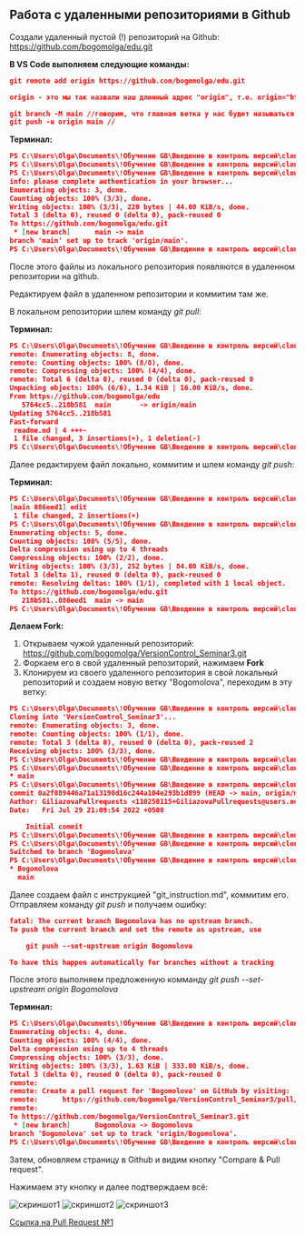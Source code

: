 ## Работа с удаленными репозиториями в Github

Создали удаленный пустой (!) репозиторий на Github: https://github.com/bogomolga/edu.git

**В VS Code выполняем следующие команды:**

```json
git remote add origin https://github.com/bogomolga/edu.git

origin - это мы так назвали наш длинный адрес "origin", т.е. origin="https://github.com/bogomolga/edu.git". Можно называть "origin2"

git branch -M main //говорим, что главная ветка у нас будет называться "main"
git push -u origin main //
```
**Терминал:**
```json
PS C:\Users\Olga\Documents\!Обучение GB\Введение в контроль версий\clone\pull_push> git remote add origin https://github.com/bogomolga/edu.git
PS C:\Users\Olga\Documents\!Обучение GB\Введение в контроль версий\clone\pull_push> git branch -M main
PS C:\Users\Olga\Documents\!Обучение GB\Введение в контроль версий\clone\pull_push> git push -u origin main
info: please complete authentication in your browser...
Enumerating objects: 3, done.
Counting objects: 100% (3/3), done.
Writing objects: 100% (3/3), 220 bytes | 44.00 KiB/s, done.
Total 3 (delta 0), reused 0 (delta 0), pack-reused 0       
To https://github.com/bogomolga/edu.git
 * [new branch]      main -> main
branch 'main' set up to track 'origin/main'.
PS C:\Users\Olga\Documents\!Обучение GB\Введение в контроль версий\clone\pull_push>
```

После этого файлы из локального репозитория появляются в удаленном репозитории на github.

Редактируем файл в удаленном репозитории и коммитим там же.

В локальном репозитории шлем команду _git pull_:

**Терминал:**
```json
PS C:\Users\Olga\Documents\!Обучение GB\Введение в контроль версий\clone\pull_push> git pull
remote: Enumerating objects: 8, done.
remote: Counting objects: 100% (8/8), done.
remote: Compressing objects: 100% (4/4), done.
remote: Total 6 (delta 0), reused 0 (delta 0), pack-reused 0
Unpacking objects: 100% (6/6), 1.34 KiB | 16.00 KiB/s, done.
From https://github.com/bogomolga/edu
   5764cc5..218b581  main       -> origin/main
Updating 5764cc5..218b581
Fast-forward
 readme.md | 4 +++-
 1 file changed, 3 insertions(+), 1 deletion(-)
PS C:\Users\Olga\Documents\!Обучение GB\Введение в контроль версий\clone\pull_push>
```

Далее редактируем файл локально, коммитим и шлем команду _git push_:

**Терминал:**
```json
PS C:\Users\Olga\Documents\!Обучение GB\Введение в контроль версий\clone\pull_push> git commit -am "edit"
[main 086eed1] edit
 1 file changed, 2 insertions(+)
PS C:\Users\Olga\Documents\!Обучение GB\Введение в контроль версий\clone\pull_push> git push
Enumerating objects: 5, done.
Counting objects: 100% (5/5), done.
Delta compression using up to 4 threads
Compressing objects: 100% (2/2), done.
Writing objects: 100% (3/3), 252 bytes | 84.00 KiB/s, done.
Total 3 (delta 1), reused 0 (delta 0), pack-reused 0
remote: Resolving deltas: 100% (1/1), completed with 1 local object.
To https://github.com/bogomolga/edu.git
   218b581..086eed1  main -> main
PS C:\Users\Olga\Documents\!Обучение GB\Введение в контроль версий\clone\pull_push>
```

**Делаем Fork:**

1. Открываем чужой удаленный репозиторий: https://github.com/bogomolga/VersionControl_Seminar3.git  
2. Форкаем его в свой удаленный репозиторий, нажимаем **Fork**
3. Клонируем из своего удаленного репозитория в свой локальный репозиторий и создаем новую ветку "Bogomolova", переходим в эту ветку:

```json
PS C:\Users\Olga\Documents\!Обучение GB\Введение в контроль версий\clone> git clone https://github.com/bogomolga/VersionControl_Seminar3.git        
Cloning into 'VersionControl_Seminar3'...
remote: Enumerating objects: 3, done.
remote: Counting objects: 100% (1/1), done.
remote: Total 3 (delta 0), reused 0 (delta 0), pack-reused 2
Receiving objects: 100% (3/3), done.
PS C:\Users\Olga\Documents\!Обучение GB\Введение в контроль версий\clone> cd VersionControl_Seminar3
PS C:\Users\Olga\Documents\!Обучение GB\Введение в контроль версий\clone\VersionControl_Seminar3> git branch
* main
PS C:\Users\Olga\Documents\!Обучение GB\Введение в контроль версий\clone\VersionControl_Seminar3> git log
commit 0a2f089446a71a13190d16c244a104e293b1d899 (HEAD -> main, origin/main, origin/HEAD)
Author: GiliazovaPullrequests <110250115+GiliazovaPullrequests@users.noreply.github.com>
Date:   Fri Jul 29 21:09:54 2022 +0500

    Initial commit
PS C:\Users\Olga\Documents\!Обучение GB\Введение в контроль версий\clone\VersionControl_Seminar3> git branch Bogomolova
PS C:\Users\Olga\Documents\!Обучение GB\Введение в контроль версий\clone\VersionControl_Seminar3> git checkout Bogomolova
Switched to branch 'Bogomolova'
PS C:\Users\Olga\Documents\!Обучение GB\Введение в контроль версий\clone\VersionControl_Seminar3> git branch
* Bogomolova
  main
```
Далее создаем файл с инструкцией "git_instruction.md", коммитим его.
Отправляем команду _git push_ и получаем ошибку:
```json
fatal: The current branch Bogomolova has no upstream branch.
To push the current branch and set the remote as upstream, use

    git push --set-upstream origin Bogomolova

To have this happen automatically for branches without a tracking
```

После этого выполняем предложенную комманду _git push --set-upstream origin Bogomolova_

**Терминал:**
```json
PS C:\Users\Olga\Documents\!Обучение GB\Введение в контроль версий\clone\VersionControl_Seminar3> git push --set-upstream origin Bogomolova
Enumerating objects: 4, done.
Counting objects: 100% (4/4), done.
Delta compression using up to 4 threads
Compressing objects: 100% (3/3), done.
Writing objects: 100% (3/3), 1.63 KiB | 333.00 KiB/s, done.
Total 3 (delta 0), reused 0 (delta 0), pack-reused 0
remote: 
remote: Create a pull request for 'Bogomolova' on GitHub by visiting:
remote:      https://github.com/bogomolga/VersionControl_Seminar3/pull/new/Bogomolova
remote:
To https://github.com/bogomolga/VersionControl_Seminar3.git
 * [new branch]      Bogomolova -> Bogomolova
branch 'Bogomolova' set up to track 'origin/Bogomolova'.
PS C:\Users\Olga\Documents\!Обучение GB\Введение в контроль версий\clone\VersionControl_Seminar3>
```

Затем, обновляем страницу в Github и видим кнопку "Compare & Pull request".

Нажимаем эту кнопку и далее подтверждаем всё:

![скриншот1](..\pic1.png)
![скриншот2](..\pic2.png)
![скриншот3](..\pic3.png)

[Ссылка на Pull Request №1](https://github.com/GiliazovaPullrequests/VersionControl_Seminar3/pull/217 "Ссылка на Pull Request №1")